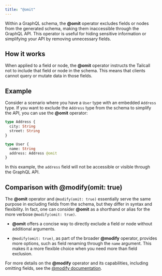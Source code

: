 ```yaml
---
title: "@omit"
---
```


Within a GraphQL schema, the **@omit** operator excludes fields or nodes from the generated schema, making them inaccessible through the GraphQL API. This operator is useful for hiding sensitive information or simplifying your API by removing unnecessary fields.

## How it works

When applied to a field or node, the **@omit** operator instructs the Tailcall not to include that field or node in the schema. This means that clients cannot query or mutate data in those fields.

## Example

Consider a scenario where you have a `User` type with an embedded `Address` type. If you want to exclude the `Address` type from the schema to simplify the API, you can use the **@omit** operator:

```graphql showLineNumbers
type Address {
  city: String
  street: String
}

type User {
  name: String
  address: Address @omit
}
```

In this example, the `address` field will not be accessible or visible through the GraphQL API.

## Comparison with @modify(omit: true)

The **@omit** operator and `@modify(omit: true)` essentially serve the same purpose in excluding fields from the schema, but they differ in syntax and flexibility. In fact, one can consider **@omit** as a shorthand or alias for the more verbose `@modify(omit: true)`.

- **@omit** offers a concise way to directly exclude a field or node without additional arguments.

- `@modify(omit: true)`, as part of the broader **@modify** operator, provides more options, such as field renaming through the `name` argument. This makes it a more flexible choice when you need more than field exclusion.

For more details on the **@modify** operator and its capabilities, including omitting fields, see the [@modify documentation](/docs/operators/modify#omit).
